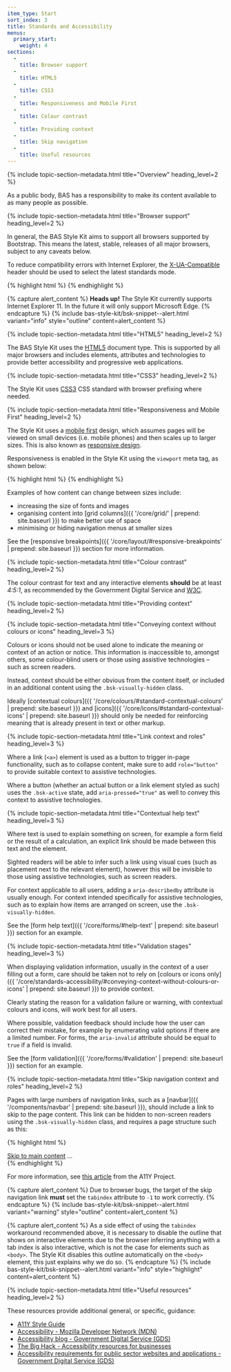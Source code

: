 ```yaml
---
item_type: Start
sort_index: 3
title: Standards and Accessibility
menus:
  primary_start:
    weight: 4
sections:
  -
    title: Browser support
  -
    title: HTML5
  -
    title: CSS3
  -
    title: Responsiveness and Mobile First
  -
    title: Colour contrast
  -
    title: Providing context
  -
    title: Skip navigation
  -
    title: Useful resources
---
```


{% include topic-section-metadata.html
  title="Overview"
  heading_level=2
%}

As a public body, BAS has a responsibility to make its content available to as many people as possible.

{% include topic-section-metadata.html
  title="Browser support"
  heading_level=2
%}

In general, the BAS Style Kit aims to support all browsers supported by Bootstrap. This means the latest, stable,
releases of all major browsers, subject to any caveats below.

To reduce compatibility errors with Internet Explorer, the
[X-UA-Compatible](https://docs.microsoft.com/en-us/previous-versions/windows/internet-explorer/ie-developer/compatibility/jj676915(v=vs.85))
header should be used to select the latest standards mode.

{% highlight html %}
<meta http-equiv="x-ua-compatible" content="IE=edge">
{% endhighlight %}

{% capture alert_content %}
**Heads up!** The Style Kit currently supports Internet Explorer 11. In the future it will only support Microsoft Edge.
{% endcapture %}
{% include bas-style-kit/bsk-snippet--alert.html
  variant="info"
  style="outline"
  content=alert_content
%}

{% include topic-section-metadata.html
  title="HTML5"
  heading_level=2
%}

The BAS Style Kit uses the [HTML5](https://developer.mozilla.org/en-US/docs/Web/Guide/HTML/HTML5) document type. This is
supported by all major browsers and includes elements, attributes and technologies to provide better accessibility and
progressive web applications.

{% include topic-section-metadata.html
  title="CSS3"
  heading_level=2
%}

The Style Kit uses [CSS3](https://developer.mozilla.org/en/docs/Web/CSS/CSS3) CSS standard with browser prefixing where
needed.

{% include topic-section-metadata.html
  title="Responsiveness and Mobile First"
  heading_level=2
%}

The Style Kit uses a [mobile first](https://developer.mozilla.org/en-US/Apps/Progressive/Responsive/Mobile_first)
design, which assumes pages will be viewed on small devices (i.e. mobile phones) and then scales up to larger sizes.
This is also known as [responsive design](https://developer.mozilla.org/en-US/docs/Web/Guide/Responsive_design).

Responsiveness is enabled in the Style Kit using the `viewport` meta tag, as shown below:

{% highlight html %}
<meta name="viewport" content="width=device-width, initial-scale=1, shrink-to-fit=no">
{% endhighlight %}

Examples of how content can change between sizes include:

* increasing the size of fonts and images
* organising content into [grid columns]({{ '/core/grid/' | prepend: site.baseurl }}) to make better use of space
* minimising or hiding navigation menus at smaller sizes

See the [responsive breakpoints]({{ '/core/layout/#responsive-breakpoints' | prepend: site.baseurl }}) section for more
information.

{% include topic-section-metadata.html
  title="Colour contrast"
  heading_level=2
%}

The colour contrast for text and any interactive elements **should** be at least *4:5:1*, as recommended by the
Government Digital Service and [W3C](http://www.w3.org/TR/UNDERSTANDING-WCAG20/visual-audio-contrast-contrast.html).

{% include topic-section-metadata.html
  title="Providing context"
  heading_level=2
%}

{% include topic-section-metadata.html
  title="Conveying context without colours or icons"
  heading_level=3
%}

Colours or icons should not be used alone to indicate the meaning or context of an action or notice. This information is
inaccessible to, amongst others, some colour-blind users or those using assistive technologies – such as screen readers.

Instead, context should be either obvious from the content itself, or included in an additional content using the
`.bsk-visually-hidden` class.

Ideally [contextual colours]({{ '/core/colours/#standard-contextual-colours' | prepend: site.baseurl }}) and
[icons]({{ '/core/icons/#standard-contextual-icons' | prepend: site.baseurl }}) should only be needed for reinforcing
meaning that is already present in text or other markup.

{% include topic-section-metadata.html
  title="Link context and roles"
  heading_level=3
%}

Where a link (<code>&lt;a&gt;</code>) element is used as a button to trigger in-page functionality, such as to collapse
content, make sure to add `role="button"` to provide suitable context to assistive technologies.

Where a button (whether an actual button or a link element styled as such) uses the `.bsk-active` state, add
`aria-pressed="true"` as well to convey this context to assistive technologies.

{% include topic-section-metadata.html
  title="Contextual help text"
  heading_level=3
%}

Where text is used to explain something on screen, for example a form field or the result of a calculation, an explicit
link should be made between this text and the element.

Sighted readers will be able to infer such a link using visual cues (such as placement next to the relevant element),
however this will be invisible to those using assistive technologies, such as screen readers.

For context applicable to all users, adding a `aria-describedby` attribute is usually enough. For context intended
specifically for assistive technologies, such as to explain how items are arranged on screen, use the `.bsk-visually-hidden`.

See the [form help text]({{ '/core/forms/#help-text' | prepend: site.baseurl }}) section for an example.

{% include topic-section-metadata.html
  title="Validation stages"
  heading_level=3
%}

When displaying validation information, usually in the context of a user filling out a form, care should be taken not
to rely on
[colours or icons only]({{ '/core/standards-accessibility/#conveying-context-without-colours-or-icons' | prepend: site.baseurl }})
to provide context.

Clearly stating the reason for a validation failure or warning, with contextual colours and icons, will work best for
all users.

Where possible, validation feedback should include how the user can correct their mistake, for example by enumerating
valid options if there are a limited number. For forms, the `aria-invalid` attribute should be equal to `true` if a
field is invalid.

See the [form validation]({{ '/core/forms/#validation' | prepend: site.baseurl }}) section for an example.

{% include topic-section-metadata.html
  title="Skip navigation context and roles"
  heading_level=2
%}

Pages with large numbers of navigation links, such as a [navbar]({{ '/components/navbar' | prepend: site.baseurl }}),
should include a link to skip to the page content. This link can be hidden to non-screen readers using the `.bsk-visually-hidden`
class, and requires a page structure such as this:

{% highlight html %}
<body>
  <a href="#site-content" class="bsk-visually-hidden bsk-visually-hidden-focusable">Skip to main content</a>
  ...
  <div class="bsk-container" id="site-content" tabindex="-1">
    <!-- main content -->
  </div>
</body>
{% endhighlight %}

For more information, see [this article](http://a11yproject.com/posts/skip-nav-links/) from the A11Y Project.

{% capture alert_content %}
Due to browser bugs, the target of the skip navigation link **must** set the `tabindex` attribute to `-1` to work
correctly.
{% endcapture %}
{% include bas-style-kit/bsk-snippet--alert.html
  variant="warning"
  style="outline"
  content=alert_content
%}

{% capture alert_content %}
As a side effect of using the `tabindex` workaround recommended above, it is necessary to disable the outline that shows
on interactive elements due to the browser inferring anything with a tab index is also interactive, which is not the case
for elements such as <code>&lt;body&gt;</code>. The Style Kit disables this outline automatically on the
<code>&lt;body&gt;</code> element, this just explains why we do so.
{% endcapture %}
{% include bas-style-kit/bsk-snippet--alert.html
  variant="info"
  style="highlight"
  content=alert_content
%}

{% include topic-section-metadata.html
  title="Useful resources"
  heading_level=2
%}

These resources provide additional general, or specific, guidance:

* [A11Y Style Guide](http://a11y-style-guide.com/style-guide/)
* [Accessibility - Mozilla Developer Network (MDN)](https://developer.mozilla.org/en-US/docs/Web/Accessibility)
* [Accessibility blog - Government Digital Service (GDS)](https://accessibility.blog.gov.uk/)
* [The Big Hack - Accessibility resources for businesses](https://bighack.org/)
* [Accessibility requirements for public sector websites and applications - Government Digital Service (GDS)](https://www.gov.uk/guidance/accessibility-requirements-for-public-sector-websites-and-apps)
